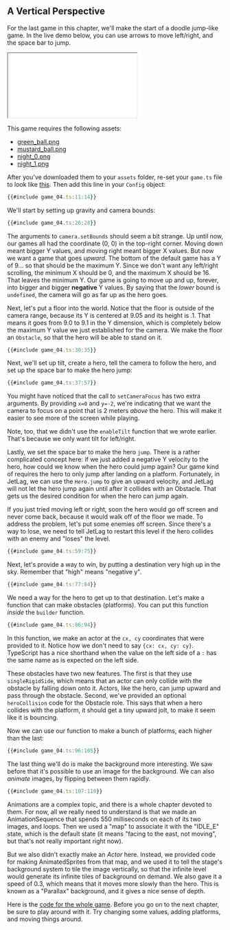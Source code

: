 ## A Vertical Perspective

For the last game in this chapter, we'll make the start of a doodle jump-like
game.  In the live demo below, you can use arrows to move left/right, and the
space bar to jump.

<iframe src="./game_04.iframe.html"></iframe>

This game requires the following assets:

- [green_ball.png](camera_gravity/green_ball.png)
- [mustard_ball.png](camera_gravity/mustard_ball.png)
- [night_0.png](camera_gravity/night_0.png)
- [night_1.png](camera_gravity/night_1.png)

After you've downloaded them to your `assets` folder, re-set your `game.ts` file
to look like [this](../empty/game.ts). Then add this line in your `Config`
object:

```typescript
{{#include game_04.ts:11:14}}
```

We'll start by setting up gravity and camera bounds:

```typescript
{{#include game_04.ts:26:28}}
```

The arguments to `camera.setBounds` should seem a bit strange.  Up until now,
our games all had the coordinate (0, 0) in the top-right corner.  Moving down
meant bigger Y values, and moving right meant bigger X values.  But now we want
a game that goes *upward*.  The bottom of the default game has a Y of 9... so
that should be the maximum Y.  Since we don't want any left/right scrolling, the
minimum X should be 0, and the maximum X should be 16.  That leaves the minimum
Y.  Our game is going to move up and up, forever, into bigger and bigger
**negative** Y values.  By saying that the *lower* bound is `undefined`, the
camera will go as far up as the hero goes.

Next, let's put a floor into the world.  Notice that the floor is outside of the
camera range, because its Y is centered at 9.05 and its height is .1.  That
means it goes from 9.0 to 9.1 in the Y dimension, which is completely below the
maximum Y value we just established for the camera.  We make the floor an
`Obstacle`, so that the hero will be able to stand on it.

```typescript
{{#include game_04.ts:30:35}}
```

Next, we'll set up tilt, create a hero, tell the camera to follow the hero, and
set up the space bar to make the hero jump:

```typescript
{{#include game_04.ts:37:57}}
```

You might have noticed that the call to `setCameraFocus` has two extra
arguments.  By providing `x=0` and `y=-2`, we're indicating that we want the
camera to focus on a point that is 2 meters *above* the hero.  This will make it
easier to see more of the screen while playing.

Note, too, that we didn't use the `enableTilt` function that we wrote earlier.
That's because we only want tilt for left/right.

Lastly, we set the space bar to make the hero `jump`.  There is a rather
complicated concept here: if we just added a negative Y velocity to the hero,
how could we know when the hero could jump again?  Our game kind of requires the
hero to only jump after landing on a platform.  Fortunately, in JetLag, we can
use the `Hero.jump` to give an upward velocity, and JetLag will not let the hero
jump again until after it collides with an Obstacle.  That gets us the desired
condition for when the hero can jump again.

If you just tried moving left or right, soon the hero would go off screen and
never come back, because it would walk off of the floor we made.  To address the
problem, let's put some enemies off screen.  Since there's a way to lose, we
need to tell JetLag to restart this level if the hero collides with an enemy and
"loses" the level.

```typescript
{{#include game_04.ts:59:75}}
```

Next, let's provide a way to win, by putting a destination very high up in the
sky.  Remember that "high" means "negative y".

```typescript
{{#include game_04.ts:77:84}}
```

We need a way for the hero to get up to that destination.  Let's make a function
that can make obstacles (platforms).  You can put this function *inside* the
`builder` function.

```typescript
{{#include game_04.ts:86:94}}
```

In this function, we make an actor at the `cx, cy` coordinates that were
provided to it.  Notice how we don't need to say `{cx: cx, cy: cy}`.  TypeScript
has a nice shorthand when the value on the left side of a `:` has the same name
as is expected on the left side.

These obstacles have two new features.  The first is that they use
`singleRigidSide`, which means that an actor can only collide with the obstacle
by falling down onto it.  Actors, like the hero, can jump upward and pass
through the obstacle.  Second, we've provided an optional `heroCollision` code
for the Obstacle role.  This says that when a hero collides with the platform,
it should get a tiny upward jolt, to make it seem like it is bouncing.

Now we can use our function to make a bunch of platforms, each higher than the
last:

```typescript
{{#include game_04.ts:96:105}}
```

The last thing we'll do is make the background more interesting.  We saw before
that it's possible to use an image for the background.  We can also *animate*
images, by flipping between them rapidly.

```typescript
{{#include game_04.ts:107:110}}
```

Animations are a complex topic, and there is a whole chapter devoted to them.
For now, all we really need to understand is that we made an AnimationSequence
that spends 550 milliseconds on each of its two images, and loops.  Then we used
a "map" to associate it with the "IDLE_E" state, which is the default state (it
means "facing to the east, not moving", but that's not really important right
now).

But we also didn't exactly make an *Actor* here.  Instead, we provided code for
making AnimatedSprites from that map, and we used it to tell the stage's
background system to tile the image vertically, so that the infinite level would
generate its infinite tiles of background on demand.  We also gave it a speed of
0.3, which means that it moves more slowly than the hero.  This is known as a
"Parallax" background, and it gives a nice sense of depth.

Here is the [code for the whole game](game_04.ts).  Before you go on to the next
chapter, be sure to play around with it.  Try changing some values, adding
platforms, and moving things around.
